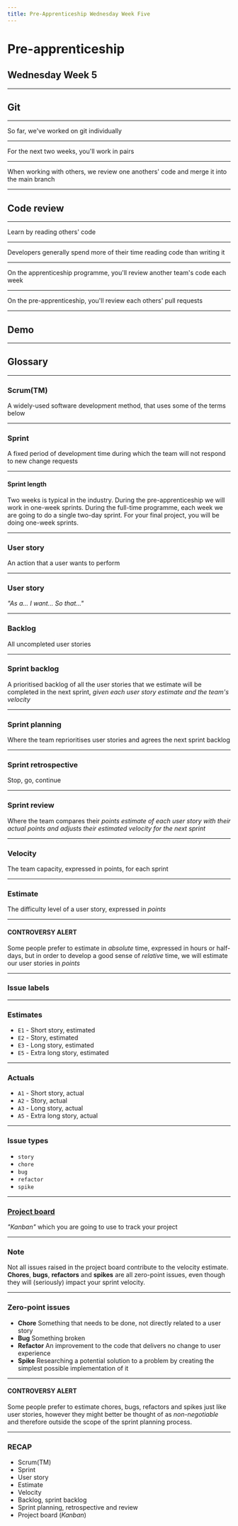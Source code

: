 ```yaml
---
title: Pre-Apprenticeship Wednesday Week Five
---
```


# Pre-apprenticeship

## Wednesday Week 5

---

## Git

---

So far, we've worked on git individually

---

For the next two weeks, you'll work in pairs

---

When working with others, we review one anothers' code and merge it into the main branch

---

## Code review

---

Learn by reading others' code

---

Developers generally spend more of their time reading code than writing it

---

On the apprenticeship programme, you'll review another team's code each week

---

On the pre-apprenticeship, you'll review each others' pull requests

---

## Demo

---

## Glossary

---

### Scrum(TM)

A widely-used software development method, that uses some of the terms below

---

### Sprint

A fixed period of development time during which the team will not respond to new change requests

---

#### Sprint length

Two weeks is typical in the industry. During the pre-apprenticeship we will work in one-week sprints. During the full-time programme, each week we are going to do a single two-day sprint. For your final project, you will be doing one-week sprints.

---

### User story

An action that a user wants to perform

---

### User story

_"As a...
I want...
So that..."_

---

### Backlog

All uncompleted user stories

---

### Sprint backlog

A prioritised backlog of all the user stories that we estimate will be completed in the next sprint, _given each user story estimate and the team's velocity_

---

### Sprint planning

Where the team reprioritises user stories and agrees the next sprint backlog

---

### Sprint retrospective

Stop, go, continue

---

### Sprint review

Where the team compares their _points estimate of each user story with their actual points and adjusts their estimated velocity for the next sprint_

---

### Velocity

The team capacity, expressed in points, for each sprint

---

### Estimate

The difficulty level of a user story, expressed in _points_

---

#### CONTROVERSY ALERT

Some people prefer to estimate in _absolute_ time, expressed in hours or half-days, but in order to develop a good sense of _relative_ time, we will estimate our user stories in _points_

---

### Issue labels

---

### Estimates

- `E1` - Short story, estimated
- `E2` - Story, estimated
- `E3` - Long story, estimated
- `E5` - Extra long story, estimated

---

### Actuals

- `A1` - Short story, actual
- `A2` - Story, actual
- `A3` - Long story, actual
- `A5` - Extra long story, actual

---

### Issue types

- `story`
- `chore`
- `bug`
- `refactor`
- `spike`

---

### [Project board](https://help.github.com/en/github/managing-your-work-on-github/about-project-boards)

_"Kanban"_
which you are going to use to track your project

---

### Note

Not all issues raised in the project board contribute to the velocity estimate. **Chores**, **bugs**, **refactors** and **spikes** are all zero-point issues, even though they will (seriously) impact your sprint velocity.

---

### Zero-point issues

- **Chore** Something that needs to be done, not directly related to a user story
- **Bug** Something broken
- **Refactor** An improvement to the code that delivers no change to user experience
- **Spike** Researching a potential solution to a problem by creating the simplest possible implementation of it

---

#### CONTROVERSY ALERT

Some people prefer to estimate chores, bugs, refactors and spikes just like user stories, however they might better be thought of as _non-negotiable_ and therefore outside the scope of the sprint planning process.

---

### RECAP

- Scrum(TM)
- Sprint
- User story
- Estimate
- Velocity
- Backlog, sprint backlog
- Sprint planning, retrospective and review
- Project board (_Kanban_)
